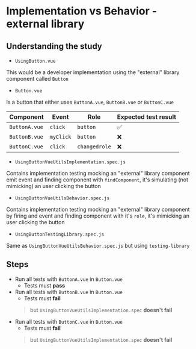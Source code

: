 # Implementation vs Behavior - external library

## Understanding the study

- `UsingButton.vue`

This would be a developer implementation using the "external" library component called `Button`

- `Button.vue`

Is a button that either uses `ButtonA.vue`, `ButtonB.vue` or `ButtonC.vue`


| Component     | Event     | Role          | Expected test result |
| ------------- | --------- | ------------- | -------------------- |
| `ButtonA.vue` | `click`   | `button`      | ✅                    |
| `ButtonB.vue` | `myClick` | `button`      | ❌                    |
| `ButtonC.vue` | `click`   | `changedrole` | ❌                    |


- `UsingButtonVueUtilsImplementation.spec.js`

Contains implementation testing mocking an "external" library component emit event and finding component with `findComponent`, it's simulating (not mimicking) an user clicking the button

- `UsingButtonVueUtilsBehavior.spec.js`

Contains implementation testing mocking an "external" library component by firing and event and finding component with it's `role`, it's mimicking an user clicking the button

- `UsingButtonTestingLibrary.spec.js`

Same as `UsingButtonVueUtilsBehavior.spec.js` but using `testing-library`

## Steps

- Run all tests with `ButtonA.vue` in `Button.vue`
  - Tests must **pass**
- Run all tests with `ButtonB.vue` in `Button.vue`
  - Tests must **fail**
  > but `UsingButtonVueUtilsImplementation.spec` **doesn't fail**
- Run all tests with `ButtonC.vue` in `Button.vue`
  - Tests must **fail**
  > but `UsingButtonVueUtilsImplementation.spec` **doesn't fail**
